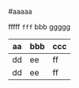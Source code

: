 #aaaaa

fffff ``fff`` bbb
ggggg

| aa | bbb | ccc |
|---|---|---|
| dd | ee | ff |
| dd | ee | ff |
